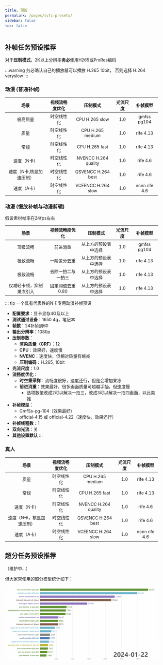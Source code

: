 ```yaml
---
title: 预设
permalink: /pages/svfi-presets/
sidebar: false
toc: false
---
```


## 补帧任务预设推荐

对于**压制模式**，2K以上分辨率**务必**使用H265或ProRes编码

:::warning
务必确认自己的播放器可以播放 H.265 10bit，
否则选择 H.264 veryslow
:::

### 动漫 (普通补帧)

| 场景           | 视频流畅度优化     | 压制模式          | 光流尺度  | 补帧模型 |
| :---: | :---: | :---: | :---: | :---: |
| 极高质量             | 时空线性化  | CPU H.265 slow  |  1.0  | gmfss pg104 |
| 质量                 | 时空线性化  | CPU H.265 medium  |  1.0  | rife 4.13 |
| 常规                 | 时空线性化  | CPU H.265 fast   |  1.0  | rife 4.13 |
| 速度（N卡）           | 时空线性化  | NVENCC H.264 quality |  1.0  | rife 4.6 |
| 速度（N卡,核显加速压制）| 时空线性化 | QSVENCC H.264 best |  1.0 | rife 4.6 |
| 速度（A卡）            | 时空线性化 | VCEENCC H.264 slow |  1.0 | ncnn rife 4.6 |

### 动漫 (慢放补帧与动漫剪辑)

假设素材帧率在24fps左右

| 场景           | 视频流畅度优化     | 压制模式          | 光流尺度  | 补帧模型 |
| :---: | :---: | :---: | :---: | :---: |
| 顶级流畅   | 前进消重  | 从上方的预设表中选择  |  1.0  | gmfss pg104 |
| 极致流畅   | 一阶差分去重  | 从上方的预设表中选择  |  1.0  | rife 4.13 |
| 极致流畅   | 去除一拍二与一拍三  | 从上方的预设表中选择  |  1.0  | rife 4.13 |
| 仅减轻卡顿，抑制果冻引入         | 固定阈值去重 0.80  | 从上方的预设表中选择   |  1.0  | rife 4.13 |

::: tip 一个具有代表性的N卡专用动漫补帧预设

- **配置要求**：显卡显存4G及以上 
- **测试通过设备**：1650 4g，笔记本
- **帧数**：24补帧到60 
- **输出分辨率**：1080p
- **压制参数**：
  - **渲染质量（CRF）**：12 
  - **CPU**：效果好，速度慢
  - **NVENC**：速度快，但相对质量有缩减
  - **压制编码**：H.265, 10bit
- **光流尺度**：1.0 
- **流畅度优化**：
  - **时空重采样**：流畅度很好，速度还行，但是会增加果冻
  - **前进消重**：效果最好，很多画面质量可超越手抽，但速度慢
    - 选项数值改成2可以解决一拍三，改成3可以解决一拍四画面，以此类推
- **补帧模型**：
  - GmfSs-pg-104（效果最好）
  - official-4.15 或 official-4.22（速度快，效果还行） 
- **补帧线程数**：1 
- **双向光流**：关 
- **其他设置默认**
:::


### 真人

| 场景    | 视频流畅度优化 | 压制模式         | 光流尺度 | 补帧模型 |
| :---: | :---: | :---: | :---: | :---: |
| 质量    | 时空线性化 | CPU H.265 medium |  1.0 | rife 4.13 |
| 常规    | 时空线性化 | CPU H.265 fast   |  1.0 | rife 4.13 |
| 速度（N卡）           | 时空线性化  | NVENCC H.264 quality |  1.0  | rife 4.6 |
| 速度（N卡，核显加速压制）| 时空线性化 | QSVENCC H.264 best |  1.0 | rife 4.6 |
| 速度（A卡）            | 时空线性化 | VCEENCC H.264 slow |  1.0 | ncnn rife 4.6 |

## 超分任务预设推荐

（维护中...）

但大家常使用的超分模型统计如下：

<div align=center>
<img src="/Statics/UserGuide/sr_usage_1.png"  width=600>
</div>
